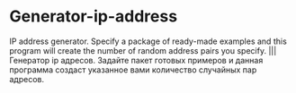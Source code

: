 # Generator-ip-address
IP address generator. Specify a package of ready-made examples and this program will create the number of random address pairs you specify. |||  Генератор ip адресов. Задайте пакет готовых примеров и данная программа создаст указанное вами количество случайных пар адресов.
